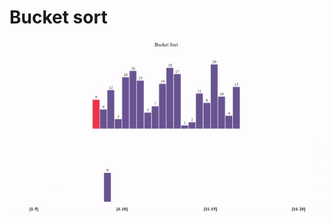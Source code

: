 # Bucket sort

<div align="center">
  <img src="https://github.com/iamlorddop/sorting-methods/blob/main/assets/img/bucket-sort.gif" alt="bucket-sort.gif">
</div>
